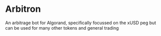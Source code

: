 # Arbitron
An arbitrage bot for Algorand, specifically focussed on the xUSD peg but can be used for many other tokens and general trading
